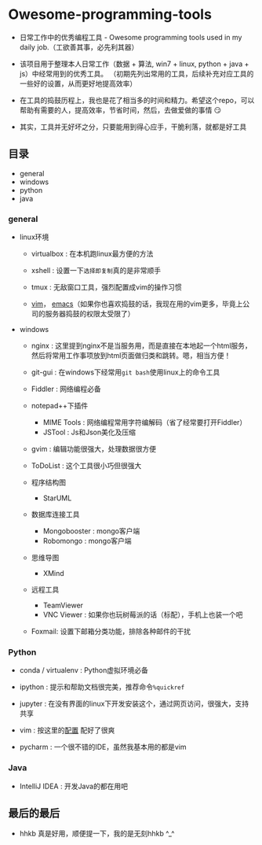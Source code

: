 # Owesome-programming-tools
- 日常工作中的优秀编程工具 - Owesome programming tools used in  my daily job.（工欲善其事，必先利其器）

- 该项目用于整理本人日常工作（数据 + 算法, win7 + linux, python + java + js）中经常用到的优秀工具。
（初期先列出常用的工具，后续补充对应工具的一些好的设置，从而更好地提高效率）

- 在工具的捣鼓历程上，我也是花了相当多的时间和精力。希望这个repo，可以帮助有需要的人，提高效率，节省时间，然后，去做爱做的事情 :smirk:

- 其实，工具并无好坏之分，只要能用到得心应手，干脆利落，就都是好工具


## 目录
- general
- windows
- python
- java

### general
- linux环境
  - virtualbox : 在本机跑linux最方便的方法
  
  - xshell : 设置一下`选择即复制`真的是非常顺手
  
  - tmux : 无敌窗口工具，强烈配置成vim的操作习惯
  
  - [vim](https://github.com/jojolin/vimrc)， [emacs](https://github.com/jojolin/emacs.d)（如果你也喜欢捣鼓的话，我现在用的vim更多，毕竟上公司的服务器捣鼓的权限太受限了）
  
- windows
  - nginx : 这里提到nginx不是当服务用，而是直接在本地起一个html服务，然后将常用工作事项放到html页面做归类和跳转。嗯，相当方便！

  - git-gui : 在windows下经常用`git bash`使用linux上的命令工具

  - Fiddler : 网络编程必备

  - notepad++下插件
    - MIME Tools : 网络编程常用字符编解码（省了经常要打开Fiddler）
    - JSTool : Js和Json美化及压缩
  
  - gvim : 编辑功能很强大，处理数据很方便

  - ToDoList : 这个工具很小巧但很强大
  
  - 程序结构图
    - StarUML
  
  - 数据库连接工具
    - Mongobooster : mongo客户端
    - Robomongo : mongo客户端
  
  - 思维导图
    - XMind
  
  - 远程工具
    - TeamViewer
    - VNC Viewer : 如果你也玩树莓派的话（标配），手机上也装一个吧
  
  - Foxmail: 设置下邮箱分类功能，排除各种邮件的干扰
  
### Python
- conda / virtualenv : Python虚拟环境必备

- ipython : 提示和帮助文档很完美，推荐命令`%quickref`

- jupyter : 在没有界面的linux下开发安装这个，通过网页访问，很强大，支持共享

- vim : 按这里的[配置](https://github.com/jojolin/vimrc) 配好了很爽

- pycharm : 一个很不错的IDE，虽然我基本用的都是vim

### Java
- IntelliJ IDEA : 开发Java的都在用吧

## 最后的最后
- hhkb 真是好用，顺便提一下，我的是无刻hhkb ^_^
